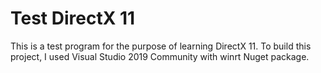 # Test DirectX 11

This is a test program for the purpose of learning DirectX 11. To build this project, I used Visual Studio 2019 Community with winrt Nuget package.
